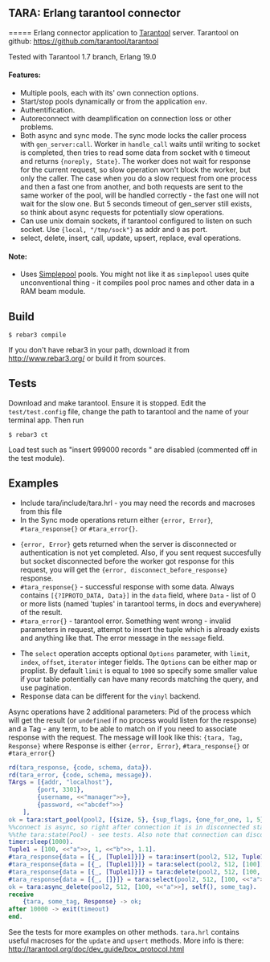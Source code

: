 ## TARA: Erlang tarantool connector
=====
Erlang connector application to [Tarantool](http://tarantool.org/) server. Tarantool on github:
https://github.com/tarantool/tarantool

Tested with Tarantool 1.7 branch, Erlang 19.0


#### Features:
* Multiple pools, each with its' own connection options.
* Start/stop pools dynamically or from the application `env`.
* Authentification.
* Autoreconnect with deamplification on connection loss or other problems. 
* Both async and sync mode. The sync mode locks the caller process with `gen_server:call`. Worker in `handle_call`
waits until writing to socket is completed, then tries to read some data from socket with `0` timeout and
returns `{noreply, State}`. The worker does not wait for response for the current request, so slow
operation won't block the worker, but only the caller. The case when you do a slow request
from one process and then a fast one from another, and both requests are sent to the same worker of the pool,
will be handled correctly - the fast one will not wait for the slow one. But 5 seconds timeout of gen_server
still exists, so think about async requests for potentially slow operations. 
* Can use unix domain sockets, if tarantool configured to listen on such socket. Use 
`{local, "/tmp/sock"}` as addr and `0` as port.
* select, delete, insert, call, update, upsert, replace, eval operations.




#### Note:
* Uses [Simplepool](https://github.com/brigadier/simplepool) pools. You might not like it as
`simplepool` uses quite unconventional thing - it compiles pool proc names and other data in a RAM beam module.


Build
-----

    $ rebar3 compile
    
    
If you don't have rebar3 in your path, download it from http://www.rebar3.org/ or build it from sources.  
    
    
Tests
-----
Download and make tarantool. Ensure it is stopped. Edit the `test/test.config` file, change the path to
tarantool and the name of your terminal app. Then run

    $ rebar3 ct    


Load test such as "insert 999000 records " are disabled (commented off in the test module).


Examples
-----
* Include tara/include/tara.hrl - you may need the records and macroses from this file
* In the Sync mode operations return either `{error, Error}`, `#tara_response{}` or `#tara_error{}`.
 - `{error, Error}` gets returned when the server is disconnected or authentication is not yet completed. Also,
if you sent request succesfully but socket disconnected before the worker got response for this
request, you will get the `{error, disconnect_before_response}` response.
 - `#tara_response{}` - successful response with some data. Always contains `[{?IPROTO_DATA, Data}]` in the
`data` field, where `Data` - list of 0 or more lists (named 'tuples' in tarantool terms,
in docs and everywhere) of the result.
 - `#tara_error{}` - tarantool error. Something went wrong - invalid parameters in request, attempt to
insert the tuple which is already exists and anything like that. The error message in the `message` field.
* The `select` operation accepts optional `Options` parameter, with `limit`, `index`, `offset`, `iterator` 
integer fields. The `Options` can be either map or proplist. By default `limit` is equal to `1000` so
specify some smaller value if your table potentially can have many records matching the query, and use
pagination.
* Response data can be different for the `vinyl` backend.

Async operations have 2 additional parameters: Pid of the process which will get the
result (or `undefined` if no process would listen for the response) and a Tag - any term, to be able to match
on if you need to associate response with the request. The message will look like this: `{tara, Tag, Response}`
where Response is either `{error, Error}`, `#tara_response{}` or `#tara_error{}` 



```erlang
rd(tara_response, {code, schema, data}).
rd(tara_error, {code, schema, message}).
TArgs = [{addr, "localhost"},
		{port, 3301},
		{username, <<"manager">>},
		{password, <<"abcdef">>}
	],
ok = tara:start_pool(pool2, [{size, 5}, {sup_flags, {one_for_one, 1, 5}}], TArgs).
%%connect is async, so right after connection it is in disconnected state. Wait for a while or poll
%%the tara:state(Pool) - see tests. Also note that connection can disconnect and reconnect again any time
timer:sleep(1000).
Tuple1 = [100, <<"a">>, 1, <<"b">>, 1.1].
#tara_response{data = [{_, [Tuple1]}]} = tara:insert(pool2, 512, Tuple1).
#tara_response{data = [{_, [Tuple1]}]} = tara:select(pool2, 512, [100]).
#tara_response{data = [{_, [Tuple1]}]} = tara:delete(pool2, 512, [100, <<"a">>]).
#tara_response{data = [{_, []}]} = tara:select(pool2, 512, [100, <<"a">>]).
ok = tara:async_delete(pool2, 512, [100, <<"a">>], self(), some_tag).
receive
    {tara, some_tag, Response} -> ok;
after 10000 -> exit(timeout)
end.
```
See the tests for more examples on other methods. `tara.hrl` contains useful macroses for the
`update` and `upsert` methods. More info is there: http://tarantool.org/doc/dev_guide/box_protocol.html




